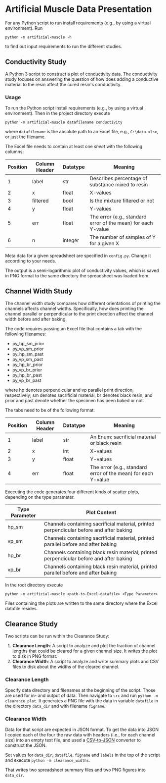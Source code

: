# Artificial Muscle Data Presentation

For any Python script to run install requirements (e.g., by using a virtual environment). Run 

`python -m artificial-muscle -h`

to find out input requirements to run the different studies.

## Conductivity Study
A Python 3 script to construct a plot of conductivity data. The conductivity study focuses on answering the question of
how does adding a conductive material to the resin affect the cured resin's conductivity.

### Usage
To run the Python script install requirements (e.g., by using a virtual environment). Then in the project directory execute

`python -m artificial-muscle datafilename conductivity`

where `datafilename` is the absolute path to an Excel file, e.g., `C:\data.xlsx`, or just the filename.

The Excel file needs to contain at least one _sheet_ with the following columns:

| Position | Column Header | Datatype | Meaning                                                       |
|----------|---------------|----------|---------------------------------------------------------------|
| 1        | label         | str      | Describes percentage of substance mixed to resin              |
| 2        | x             | float    | X-values                                                      |
| 3        | filtered      | bool     | Is the mixture filtered or not                                |
| 4        | y             | float    | Y-values                                                      |
| 5        | err           | float    | The error (e.g., standard error of the mean) for each Y-value |
| 6        | n             | integer  | The number of samples of Y for a given X                      |

Meta data for a given spreadsheet are specified in `config.py`. Change it according to your needs.

The output is a semi-logarithmic plot of conductivity values, which is saved in PNG format to the same directory the spreadsheet was loaded from.

## Channel Width Study
The channel width study compares how different orientations of printing the channels affects channel widths. Specifically,
how does printing the channel parallel or perpendicular to the print direction affect the channel width before and
after baking.

The code requires passing an Excel file that contains a tab with the following filenames:
 * py_hp_sm_prior
 * py_vp_sm_prior
 * py_hp_sm_past
 * py_vp_sm_past
 * py_hp_br_prior
 * py_vp_br_prior
 * py_hp_br_past
 * py_vp_br_past

where hp denotes perpendicular and vp parallel print direction, respectively; sm denotes sacrificial material, br denotes
black resin, and prior and past denote whether the specimen has been baked or not.

The tabs need to be of the following format:

| Position | Column Header | Datatype | Meaning                                                       |
|----------|---------------|----------|---------------------------------------------------------------|
| 1        | label         | str      | An Enum: sacrificial material or black resin                  |
| 2        | x             | int      | X-values                                                      |
| 3        | y             | float    | Y-values                                                      |
| 4        | err           | float    | The error (e.g., standard error of the mean) for each Y-value |

Executing the code generates four different kinds of scatter plots, depending on the type parameter.

| Type Parameter | Plot Content                                                                            |
|----------------|-----------------------------------------------------------------------------------------|
| hp_sm          | Channels containing sacrificial material, printed perpendicular before and after baking |
| vp_sm          | Channels containing sacrificial material, printed parallel before and after baking      |
| hp_br          | Channels containing black resin material, printed perpendicular before and after baking |
| vp_br          | Channels containing black resin material, printed parallel before and after baking      |

In the root directory execute

`python -m artificial-muscle <path-to-Excel-datafile> <Type Parameter>`

Files containing the plots are written to the same directory where the Excel datafile resides.

## Clearance Study

Two scripts can be run within the Clearance Study:
1. **Clearance Length**: A script to analyze and plot the fraction of channel lengths that could be cleared for a given channel size. It writes the plot to disk in PNG format.
2. **Clearance Width**: A script to analyze and write summary plots and CSV files to disk about the widths of the cleared channel. 

### Clearance Length

Specify data directory and filenames at the beginning of the script. Those are used for in- and output of data. Then navigate to `src` and run `python -m clearance_plot`. It generates a PNG file with the data in variable `datafile` in the directory `data_dir` and with filename `figname`.

### Clearance Width

Data for that script are expected in JSON format. To get the data into JSON I copied each of the four the raw data with headers (i.e., for each channel size) into an empty text file, and used a [CSV-to-JSON](https://csvjson.com/csv2json) converter to construct the JSON.

Set values for `data_dir`, `datafile`, `figname` and `labels` in the top of the script and execute `python -m clearance_widths`.

That writes two spreadsheet summary files and two PNG figures into `data_dir`.


